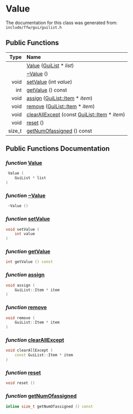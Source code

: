 Value
===================================


The documentation for this class was generated from: `include/ffw/gui/guilist.h`



## Public Functions

| Type | Name |
| -------: | :------- |
|   | [Value](#da4598ce) ([GuiList](ffw_GuiList.html) * _list_)  |
|   | [~Value](#b30ad796) ()  |
|  void | [setValue](#885c6ce2) (int _value_)  |
|  int | [getValue](#ebe0f2de) () const  |
|  void | [assign](#e9ce5225) ([GuiList::Item](ffw_GuiList_Item.html) * _item_)  |
|  void | [remove](#a6451805) ([GuiList::Item](ffw_GuiList_Item.html) * _item_)  |
|  void | [clearAllExcept](#d2df99e3) (const [GuiList::Item](ffw_GuiList_Item.html) * _item_)  |
|  void | [reset](#9065c76c) ()  |
|  size_t | [getNumOfassigned](#35f17b67) () const  |


## Public Functions Documentation

### _function_ <a id="da4598ce" href="#da4598ce">Value</a>

```cpp
 Value (
    GuiList * list
) 
```



### _function_ <a id="b30ad796" href="#b30ad796">~Value</a>

```cpp
 ~Value () 
```



### _function_ <a id="885c6ce2" href="#885c6ce2">setValue</a>

```cpp
void setValue (
    int value
) 
```



### _function_ <a id="ebe0f2de" href="#ebe0f2de">getValue</a>

```cpp
int getValue () const 
```



### _function_ <a id="e9ce5225" href="#e9ce5225">assign</a>

```cpp
void assign (
    GuiList::Item * item
) 
```



### _function_ <a id="a6451805" href="#a6451805">remove</a>

```cpp
void remove (
    GuiList::Item * item
) 
```



### _function_ <a id="d2df99e3" href="#d2df99e3">clearAllExcept</a>

```cpp
void clearAllExcept (
    const GuiList::Item * item
) 
```



### _function_ <a id="9065c76c" href="#9065c76c">reset</a>

```cpp
void reset () 
```



### _function_ <a id="35f17b67" href="#35f17b67">getNumOfassigned</a>

```cpp
inline size_t getNumOfassigned () const 
```





